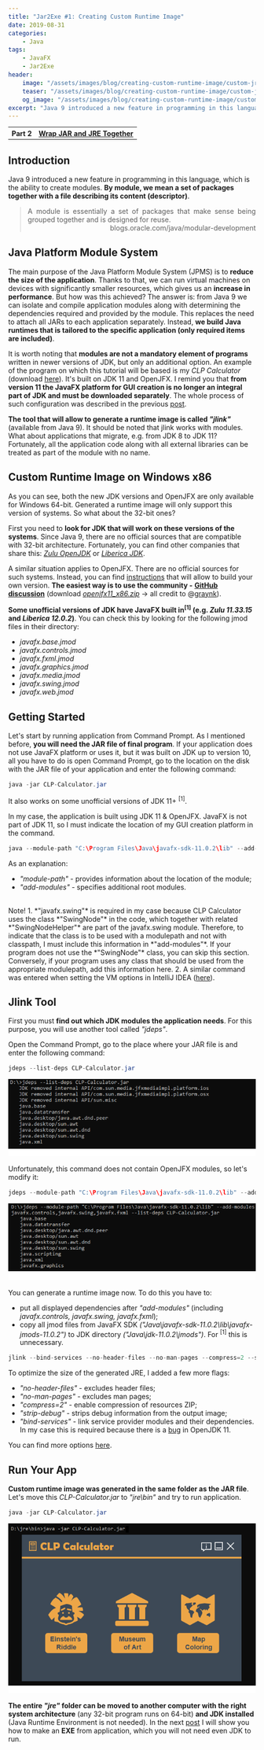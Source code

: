 ```yaml
---
title: "Jar2Exe #1: Creating Custom Runtime Image"
date: 2019-08-31
categories:
    - Java
tags:
    - JavaFX
    - Jar2Exe
header:
    image: "/assets/images/blog/creating-custom-runtime-image/custom-jre.png"
    teaser: "/assets/images/blog/creating-custom-runtime-image/custom-jre-teaser.png"
    og_image: "/assets/images/blog/creating-custom-runtime-image/custom-jre-teaser.png"
excerpt: "Java 9 introduced a new feature in programming in this language, which is the ability to create modules. By module, we mean a set of packages together with a file describing its content (descriptor). The main purpose of the Java Platform Module System (JPMS) is to reduce the size of the application."
---
```


<table>
  <tr>
    <th>Part 2</th>
    <th><a href="/java/wrap-jar-and-jre-together" target="_blank">Wrap JAR and JRE Together</a></th>
  </tr>
</table>

## Introduction
Java 9 introduced a new feature in programming in this language, which is the ability to create modules. **By module, we mean a set of packages together with a file describing its content (descriptor)**.

> <div style="text-align: justify">A module is essentially a set of packages that make sense being grouped together and is designed for reuse.</div>
> <div style="text-align: right">blogs.oracle.com/java/modular-development</div>

## Java Platform Module System
The main purpose of the Java Platform Module System (JPMS) is to **reduce the size of the application**. Thanks to that, we can run virtual machines on devices with significantly smaller resources, which gives us an **increase in performance**. But how was this achieved? The answer is: from Java 9 we can isolate and compile application modules along with determining the dependencies required and provided by the module. This replaces the need to attach all JARs to each application separately. Instead, **we build Java runtimes that is tailored to the specific application (only required items are included)**.

It is worth noting that **modules are not a mandatory element of programs** written in newer versions of JDK, but only an additional option. An example of the program on which this tutorial will be based is my *CLP Calculator* (download <a href="https://sourceforge.net/projects/clp-calculator/files/CLP-Calculator.jar/download" target="_blank">here</a>). It's built on JDK 11 and OpenJFX. I remind you that **from version 11 the JavaFX platform for GUI creation is no longer an integral part of JDK and must be downloaded separately**. The whole process of such configuration was described in the previous <a href="/java/your-javafx-app-on-jdk-11-&-openjfx/" target="_blank">post</a>.

**The tool that will allow to generate a runtime image is called *"jlink"*** (available from Java 9). It should be noted that jlink works with modules. What about applications that migrate, e.g. from JDK 8 to JDK 11? Fortunately, all the application code along with all external libraries can be treated as part of the module with no name.

## Custom Runtime Image on Windows x86
As you can see, both the new JDK versions and OpenJFX are only available for Windows 64-bit. Generated a runtime image will only support this version of systems. So what about the 32-bit ones?

First you need to **look for JDK that will work on these versions of the systems**. Since Java 9, there are no official sources that are compatible with 32-bit architecture. Fortunately, you can find other companies that share this: <a href="https://www.azul.com/downloads/zulu-community/" target="_blank">*Zulu OpenJDK*</a> or <a href="https://bell-sw.com/" target="_blank">*Liberica JDK*</a>.

A similar situation applies to OpenJFX. There are no official sources for such systems. Instead, you can find <a href="https://wiki.openjdk.java.net/display/OpenJFX/Building+OpenJFX" target="_blank">instructions</a> that will allow to build your own version. **The easiest way is to use the community -** <a href="https://github.com/javafxports/openjdk-jfx/issues/376" target="_blank">**GitHub discussion**</a> (download <a href="https://github.com/DrDEXT3R/Archive/raw/master/OpenJFX_x86/openjfx11_x86.zip" target="_blank">*openjfx11_x86.zip*</a> &rarr; all credit to @<a href="https://github.com/graynk" target="_blank">graynk</a>).  

**Some unofficial versions of JDK have JavaFX built in<sup>[1]</sup> (e.g. *Zulu 11.33.15* and *Liberica 12.0.2*)**. You can check this by looking for the following jmod files in their directory:  
- *javafx.base.jmod*
- *javafx.controls.jmod*
- *javafx.fxml.jmod*
- *javafx.graphics.jmod*
- *javafx.media.jmod*
- *javafx.swing.jmod*
- *javafx.web.jmod*

## Getting Started
Let's start by running application from Command Prompt. As I mentioned before, **you will need the JAR file of final program**. If your application does not use JavaFX platform or uses it, but it was built on JDK up to version 10, all you have to do is open Command Prompt, go to the location on the disk with the JAR file of your application and enter the following command:
```java
java -jar CLP-Calculator.jar
```
It also works on some unofficial versions of JDK 11+ <sup>[1]</sup>.

In my case, the application is built using JDK 11 & OpenJFX. JavaFX is not part of JDK 11, so I must indicate the location of my GUI creation platform in the command.
```java
java --module-path "C:\Program Files\Java\javafx-sdk-11.0.2\lib" --add-modules=javafx.controls,javafx.swing,javafx.fxml -jar CLP-Calculator.jar
```
As an explanation:
- *"module-path"* - provides information about the location of the module;
- *"add-modules"* - specifies additional root modules.

<br/>
Note!
1. *"javafx.swing"* is required in my case because CLP Calculator uses the class *"SwingNode"* in the code, which together with related *"SwingNodeHelper"* are part of the javafx.swing module. Therefore, to indicate that the class is to be used with a modulepath and not with classpath, I must include this information in *"add-modules"*.  
If your program does not use the *"SwingNode"* class, you can skip this section. Conversely, if your program uses any class that should be used from the appropriate modulepath, add this information here.
2. A similar command was entered when setting the VM options in IntelliJ IDEA (<a href="/java/your-javafx-app-on-jdk-11-and-openjfx/#ide-settings" target="_blank">here</a>).

## Jlink Tool  
First you must **find out which JDK modules the application needs**. For this purpose, you will use another tool called *"jdeps"*.

Open the Command Prompt, go to the place where your JAR file is and enter the following command:
```java
jdeps --list-deps CLP-Calculator.jar
```
<div style="text-align: center;">
    <img alt="result" src="/assets/images/blog/creating-custom-runtime-image/jdeps1.png">
</div>

Unfortunately, this command does not contain OpenJFX modules, so let's modify it:
```java
jdeps --module-path "C:\Program Files\Java\javafx-sdk-11.0.2\lib" --add-modules javafx.controls,javafx.swing,javafx.fxml --list-deps CLP-Calculator.jar
```
<div style="text-align: center;">
    <img alt="result" src="/assets/images/blog/creating-custom-runtime-image/jdeps2.png">
</div>

You can generate a runtime image now. To do this you have to:  
- put all displayed dependencies after *"add-modules"* (including *javafx.controls, javafx.swing, javafx.fxml*);  
- copy all jmod files from JavaFX SDK *("Java\javafx-sdk-11.0.2\lib\javafx-jmods-11.0.2")* to JDK directory *("Java\jdk-11.0.2\jmods")*. For <sup>[1]</sup> this is unnecessary.

```java
jlink --bind-services --no-header-files --no-man-pages --compress=2 --strip-debug --add-modules java.base,java.datatransfer,java.desktop,java.scripting,java.xml,javafx.graphics,javafx.controls,javafx.swing,javafx.fxml --output jre
```

To optimize the size of the generated JRE, I added a few more flags:
- *"no-header-files"* - excludes header files;
- *"no-man-pages"* - excludes man pages;
- *"compress=2"* - enable compression of resources ZIP;
- *"strip-debug"* - strips debug information from the output image;
- *"bind-services"* - link service provider modules and their dependencies. In my case this is required because there is a <a href="https://bugs.openjdk.java.net/browse/JDK-8210759" target="_blank">bug</a> in OpenJDK 11.

You can find more options <a href="https://docs.oracle.com/javase/9/tools/jlink.htm#JSWOR-GUID-CECAC52B-CFEE-46CB-8166-F17A8E9280E9" target="_blank">here</a>.

## Run Your App
**Custom runtime image was generated in the same folder as the JAR file**. Let's move this *CLP-Calculator.jar* to *"jre\bin"* and try to run application.
```java
java -jar CLP-Calculator.jar
```
<div style="text-align: center;">
    <img alt="result" src="/assets/images/blog/creating-custom-runtime-image/app.png">
</div>

**The entire *"jre"* folder can be moved to another computer with the right system architecture** (any 32-bit program runs on 64-bit) **and JDK installed** (Java Runtime Environment is not needed). In the next <a href="/java/wrap-jar-and-jre-together/" target="_blank">post</a> I will show you how to make an **EXE** from application, which you will not need even JDK to run.


